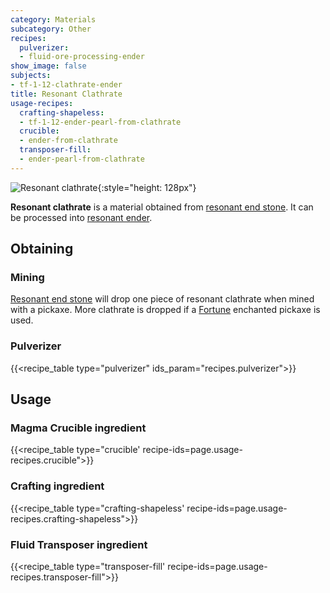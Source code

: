 ```yaml
---
category: Materials
subcategory: Other
recipes:
  pulverizer:
  - fluid-ore-processing-ender
show_image: false
subjects:
- tf-1-12-clathrate-ender
title: Resonant Clathrate
usage-recipes:
  crafting-shapeless:
  - tf-1-12-ender-pearl-from-clathrate
  crucible:
  - ender-from-clathrate
  transposer-fill:
  - ender-pearl-from-clathrate
---
```


![Resonant clathrate](/images/docs/1.12/thermal-foundation/clathrate-ender.gif){:style="height: 128px"}


**Resonant clathrate** is a material obtained from [resonant end
stone](../resonant-end-stone/). It can be processed into [resonant
ender](../resonant-ender/).


Obtaining
---------

### Mining
[Resonant end stone](../resonant-end-stone/) will drop one piece of resonant
clathrate when mined with a pickaxe. More clathrate is dropped if a
[Fortune](https://minecraft.gamepedia.com/Fortune) enchanted pickaxe is used.

### Pulverizer
{{<recipe_table type="pulverizer" ids_param="recipes.pulverizer">}}


Usage
-----

### Magma Crucible ingredient
{{<recipe_table type="crucible' recipe-ids=page.usage-recipes.crucible">}}

### Crafting ingredient
{{<recipe_table type="crafting-shapeless' recipe-ids=page.usage-recipes.crafting-shapeless">}}

### Fluid Transposer ingredient
{{<recipe_table type="transposer-fill' recipe-ids=page.usage-recipes.transposer-fill">}}
